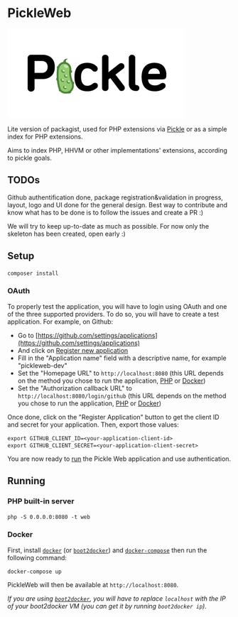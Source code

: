 # PickleWeb

![Pickle Logo](https://raw.githubusercontent.com/FriendsOfPHP/pickle_logo/master/pickle.png)

Lite version of packagist, used for PHP extensions via [Pickle](https://github.com/FriendsOfPhp/pickle) or as a simple
index for PHP extensions.

Aims to index PHP, HHVM or other implementations' extensions, according to pickle goals.

## TODOs

Github authentification done, package registration&validation in progress, layout, logo and UI done for the general design. Best way to contribute and know what has to be done is to follow the issues and create a PR :)

We will try to keep up-to-date as much as possible. For now only the skeleton has been created, open early :)

## Setup

```
composer install
```

### OAuth

To properly test the application, you will have to login using OAuth and one of the three supported providers. To do so,
you will have to create a test application. For example, on Github:

* Go to [https://github.com/settings/applications](https://github.com/settings/applications)
* And click on [Register new application](https://github.com/settings/applications/new)
* Fill in the "Application name" field with a descriptive name, for example "pickleweb-dev"
* Set the "Homepage URL" to `http://localhost:8080` (this URL depends on the method you chose to run the application, [PHP](#php-built-in-server) or [Docker](#docker))
* Set the "Authorization callback URL" to `http://localhost:8080/login/github` (this URL depends on the method you chose to run the application, [PHP](#php-built-in-server) or [Docker](#docker))

Once done, click on the "Register Application" button to get the client ID and secret for your application. Then, export those values:

```
export GITHUB_CLIENT_ID=<your-application-client-id>
export GITHUB_CLIENT_SECRET=<your-application-client-secret>
```

You are now ready to [run](#running) the Pickle Web application and use authentication.

## Running

### PHP built-in server

```
php -S 0.0.0.0:8080 -t web
```

### Docker

First, install [`docker`](https://docs.docker.com/installation/) (or [`boot2docker`](http://boot2docker.io/)) and
[`docker-compose`](https://docs.docker.com/compose/install/) then run the following command:

```
docker-compose up
```

PickleWeb will then be available at `http://localhost:8080`.

*If you are using [`boot2docker`](http://boot2docker.io/), you will have to replace `localhost` with the IP of your
boot2docker VM (you can get it by running `boot2docker ip`).*
